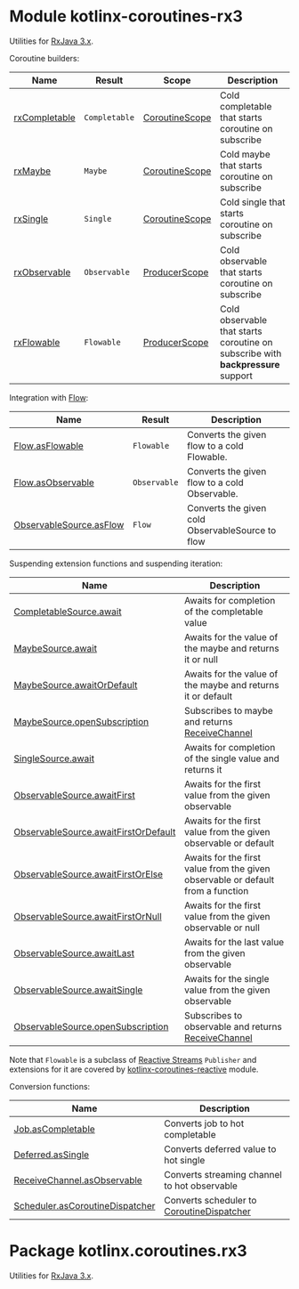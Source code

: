 # Module kotlinx-coroutines-rx3

Utilities for [RxJava 3.x](https://github.com/ReactiveX/RxJava).

Coroutine builders:

| **Name**        | **Result**                              | **Scope**        | **Description**
| --------------- | --------------------------------------- | ---------------- | ---------------
| [rxCompletable] | `Completable`                           | [CoroutineScope] | Cold completable that starts coroutine on subscribe
| [rxMaybe]       | `Maybe`                                 | [CoroutineScope] | Cold maybe that starts coroutine on subscribe
| [rxSingle]      | `Single`                                | [CoroutineScope] | Cold single that starts coroutine on subscribe
| [rxObservable]  | `Observable`                            | [ProducerScope]  | Cold observable that starts coroutine on subscribe
| [rxFlowable]    | `Flowable`                              | [ProducerScope]  | Cold observable that starts coroutine on subscribe with **backpressure** support 

Integration with [Flow]:

| **Name**                   | **Result**      | **Description**
| ---------------            | --------------  | ---------------
| [Flow.asFlowable]          | `Flowable`      | Converts the given flow to a cold Flowable.
| [Flow.asObservable]        | `Observable`    | Converts the given flow to a cold Observable.
| [ObservableSource.asFlow]  | `Flow`          | Converts the given cold ObservableSource to flow

Suspending extension functions and suspending iteration:

| **Name** | **Description**
| -------- | ---------------
| [CompletableSource.await][io.reactivex.CompletableSource.await] | Awaits for completion of the completable value 
| [MaybeSource.await][io.reactivex.MaybeSource.await] | Awaits for the value of the maybe and returns it or null 
| [MaybeSource.awaitOrDefault][io.reactivex.MaybeSource.awaitOrDefault] | Awaits for the value of the maybe and returns it or default 
| [MaybeSource.openSubscription][io.reactivex.MaybeSource.openSubscription] | Subscribes to maybe and returns [ReceiveChannel] 
| [SingleSource.await][io.reactivex.SingleSource.await] | Awaits for completion of the single value and returns it 
| [ObservableSource.awaitFirst][io.reactivex.ObservableSource.awaitFirst] | Awaits for the first value from the given observable
| [ObservableSource.awaitFirstOrDefault][io.reactivex.ObservableSource.awaitFirstOrDefault] | Awaits for the first value from the given observable or default
| [ObservableSource.awaitFirstOrElse][io.reactivex.ObservableSource.awaitFirstOrElse] | Awaits for the first value from the given observable or default from a function
| [ObservableSource.awaitFirstOrNull][io.reactivex.ObservableSource.awaitFirstOrNull] | Awaits for the first value from the given observable or null
| [ObservableSource.awaitLast][io.reactivex.ObservableSource.awaitFirst] | Awaits for the last value from the given observable
| [ObservableSource.awaitSingle][io.reactivex.ObservableSource.awaitSingle] | Awaits for the single value from the given observable
| [ObservableSource.openSubscription][io.reactivex.ObservableSource.openSubscription] | Subscribes to observable and returns [ReceiveChannel] 

Note that `Flowable` is a subclass of [Reactive Streams](https://www.reactive-streams.org)
`Publisher` and extensions for it are covered by
[kotlinx-coroutines-reactive](../kotlinx-coroutines-reactive) module.

Conversion functions:

| **Name** | **Description**
| -------- | ---------------
| [Job.asCompletable][kotlinx.coroutines.Job.asCompletable] | Converts job to hot completable
| [Deferred.asSingle][kotlinx.coroutines.Deferred.asSingle] | Converts deferred value to hot single
| [ReceiveChannel.asObservable][kotlinx.coroutines.channels.ReceiveChannel.asObservable] | Converts streaming channel to hot observable
| [Scheduler.asCoroutineDispatcher][io.reactivex.Scheduler.asCoroutineDispatcher] | Converts scheduler to [CoroutineDispatcher]

<!--- MODULE kotlinx-coroutines-core -->
<!--- INDEX kotlinx.coroutines -->
[CoroutineScope]: https://kotlin.github.io/kotlinx.coroutines/kotlinx-coroutines-core/kotlinx.coroutines/-coroutine-scope/index.html
[CoroutineDispatcher]: https://kotlin.github.io/kotlinx.coroutines/kotlinx-coroutines-core/kotlinx.coroutines/-coroutine-dispatcher/index.html
<!--- INDEX kotlinx.coroutines.channels -->
[ProducerScope]: https://kotlin.github.io/kotlinx.coroutines/kotlinx-coroutines-core/kotlinx.coroutines.channels/-producer-scope/index.html
[ReceiveChannel]: https://kotlin.github.io/kotlinx.coroutines/kotlinx-coroutines-core/kotlinx.coroutines.channels/-receive-channel/index.html
<!--- INDEX kotlinx.coroutines.flow -->
[Flow]: https://kotlin.github.io/kotlinx.coroutines/kotlinx-coroutines-core/kotlinx.coroutines.flow/-flow/index.html
<!--- MODULE kotlinx-coroutines-rx3 -->
<!--- INDEX kotlinx.coroutines.rx3 -->
[rxCompletable]: https://kotlin.github.io/kotlinx.coroutines/kotlinx-coroutines-rx3/kotlinx.coroutines.rx3/rx-completable.html
[rxMaybe]: https://kotlin.github.io/kotlinx.coroutines/kotlinx-coroutines-rx3/kotlinx.coroutines.rx3/rx-maybe.html
[rxSingle]: https://kotlin.github.io/kotlinx.coroutines/kotlinx-coroutines-rx3/kotlinx.coroutines.rx3/rx-single.html
[rxObservable]: https://kotlin.github.io/kotlinx.coroutines/kotlinx-coroutines-rx3/kotlinx.coroutines.rx3/rx-observable.html
[rxFlowable]: https://kotlin.github.io/kotlinx.coroutines/kotlinx-coroutines-rx3/kotlinx.coroutines.rx3/rx-flowable.html
[Flow.asFlowable]: https://kotlin.github.io/kotlinx.coroutines/kotlinx-coroutines-rx3/kotlinx.coroutines.rx3/kotlinx.coroutines.flow.-flow/as-flowable.html
[Flow.asObservable]: https://kotlin.github.io/kotlinx.coroutines/kotlinx-coroutines-rx3/kotlinx.coroutines.rx3/kotlinx.coroutines.flow.-flow/as-observable.html
[ObservableSource.asFlow]: https://kotlin.github.io/kotlinx.coroutines/kotlinx-coroutines-rx3/kotlinx.coroutines.rx3/io.reactivex.-observable-source/as-flow.html
[io.reactivex.CompletableSource.await]: https://kotlin.github.io/kotlinx.coroutines/kotlinx-coroutines-rx3/kotlinx.coroutines.rx3/io.reactivex.-completable-source/await.html
[io.reactivex.MaybeSource.await]: https://kotlin.github.io/kotlinx.coroutines/kotlinx-coroutines-rx3/kotlinx.coroutines.rx3/io.reactivex.-maybe-source/await.html
[io.reactivex.MaybeSource.awaitOrDefault]: https://kotlin.github.io/kotlinx.coroutines/kotlinx-coroutines-rx3/kotlinx.coroutines.rx3/io.reactivex.-maybe-source/await-or-default.html
[io.reactivex.MaybeSource.openSubscription]: https://kotlin.github.io/kotlinx.coroutines/kotlinx-coroutines-rx3/kotlinx.coroutines.rx3/io.reactivex.-maybe-source/open-subscription.html
[io.reactivex.SingleSource.await]: https://kotlin.github.io/kotlinx.coroutines/kotlinx-coroutines-rx3/kotlinx.coroutines.rx3/io.reactivex.-single-source/await.html
[io.reactivex.ObservableSource.awaitFirst]: https://kotlin.github.io/kotlinx.coroutines/kotlinx-coroutines-rx3/kotlinx.coroutines.rx3/io.reactivex.-observable-source/await-first.html
[io.reactivex.ObservableSource.awaitFirstOrDefault]: https://kotlin.github.io/kotlinx.coroutines/kotlinx-coroutines-rx3/kotlinx.coroutines.rx3/io.reactivex.-observable-source/await-first-or-default.html
[io.reactivex.ObservableSource.awaitFirstOrElse]: https://kotlin.github.io/kotlinx.coroutines/kotlinx-coroutines-rx3/kotlinx.coroutines.rx3/io.reactivex.-observable-source/await-first-or-else.html
[io.reactivex.ObservableSource.awaitFirstOrNull]: https://kotlin.github.io/kotlinx.coroutines/kotlinx-coroutines-rx3/kotlinx.coroutines.rx3/io.reactivex.-observable-source/await-first-or-null.html
[io.reactivex.ObservableSource.awaitSingle]: https://kotlin.github.io/kotlinx.coroutines/kotlinx-coroutines-rx3/kotlinx.coroutines.rx3/io.reactivex.-observable-source/await-single.html
[io.reactivex.ObservableSource.openSubscription]: https://kotlin.github.io/kotlinx.coroutines/kotlinx-coroutines-rx3/kotlinx.coroutines.rx3/io.reactivex.-observable-source/open-subscription.html
[kotlinx.coroutines.Job.asCompletable]: https://kotlin.github.io/kotlinx.coroutines/kotlinx-coroutines-rx3/kotlinx.coroutines.rx3/kotlinx.coroutines.-job/as-completable.html
[kotlinx.coroutines.Deferred.asSingle]: https://kotlin.github.io/kotlinx.coroutines/kotlinx-coroutines-rx3/kotlinx.coroutines.rx3/kotlinx.coroutines.-deferred/as-single.html
[kotlinx.coroutines.channels.ReceiveChannel.asObservable]: https://kotlin.github.io/kotlinx.coroutines/kotlinx-coroutines-rx3/kotlinx.coroutines.rx3/kotlinx.coroutines.channels.-receive-channel/as-observable.html
[io.reactivex.Scheduler.asCoroutineDispatcher]: https://kotlin.github.io/kotlinx.coroutines/kotlinx-coroutines-rx3/kotlinx.coroutines.rx3/io.reactivex.-scheduler/as-coroutine-dispatcher.html
<!--- END -->

# Package kotlinx.coroutines.rx3

Utilities for [RxJava 3.x](https://github.com/ReactiveX/RxJava).
